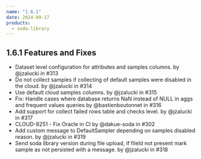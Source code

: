 ```yaml
---
name: "1.6.1"
date: 2024-09-17
products:
  - soda-library
---
```


## 1.6.1 Features and Fixes

* Dataset level configuration for attributes and samples columns. by @jzalucki in #313
* Do not collect samples if collecting of default samples were disabled in the cloud. by @jzalucki in #314
* Use default cloud samples columns. by @jzalucki in #315
* Fix: Handle cases where database returns NaN instead of NULL in aggs and frequent values queries by @bastienboutonnet in #316
* Add support for collect failed rows table and checks level. by @jzalucki in #317
* CLOUD-8251 - Fix Oracle in CI by @dakue-soda in #302
* Add custom message to DefaultSampler depending on samples disabled reason. by @jzalucki in #319
* Send soda library version during file upload, if fileId not present mark sample as not persisted with a message. by @jzalucki in #318
